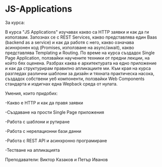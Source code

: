 # JS-Applications

За курса:

В курса "JS Applications" изучавах какво сa HTTP заявки и как да ги използвам. Запознах се с REST Services, какво представлява един Baas (backend as a service) и как да работя с него, какво означава асинхронен код (Promises, използване на async/await), какво представлява Templating и Routing. По време на курса създадох Single Page Application, ползвайки научените техники от предни лекции, на който бях оценена. Разбрах каква е архитектурата на едно приложение и как да структурирам правилно апликациите ми. Към края на курса разгледах различни шаблони за дизайн и тяхната практическа насока, създадох собствени уеб компоненти, ползвайки Web Components стандарта и издигнах една Wepback среда от нулата.

Умения, които придобих:

-Какво е HTTP и как да правя заявки

-Създаване на прости Single Page приложения

-Работа с шаблони и рутиране

-Работа с нерелационни бази данни

-Работа с REST API и асинхронно програмиране

-Тестване на апликацията

Преподаватели: Виктор Казаков и Петър Иванов
